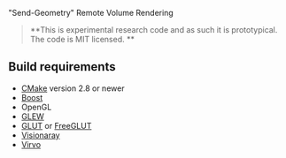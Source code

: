 "Send-Geometry" Remote Volume Rendering

> **This is experimental research code and as such it is prototypical. The code is MIT licensed. **

Build requirements
-------------------------

- [CMake][1] version 2.8 or newer
- [Boost][2]
- OpenGL
- [GLEW][3]
- [GLUT][5] or [FreeGLUT][6]
- [Visionaray][7]
- [Virvo][8]


[1]:    http://www.cmake.org/download/
[2]:    http://www.boost.org/users/download/
[3]:    http://glew.sourceforge.net/
[5]:    https://www.opengl.org/resources/libraries/glut/
[6]:    http://freeglut.sourceforge.net/index.php#download
[7]:    https://github.com/szellmann/visionaray
[8]:    https://github.com/deskvox/deskvox
                                       
